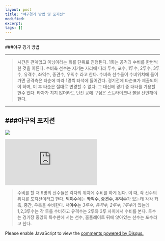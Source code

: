 ```yaml
---
layout: post
title: "야구경기 방법 및 포지션" 
modified:
excerpt:
tags: []
---
```



------------------------------------------

###야구 경기 방법

------------------------------------------


> 시간은 관계없고 이닝이라는 회를 단위로 진행된다. 1회는 공격과 수비를 한번씩 한 것을 이른다. 수비측 선수는 지키는 자리에 따라 투수, 포수, 1루수, 2루수, 3루수, 유격수, 좌익수, 중견수, 우익수 라고 한다. 수비측 선수들이 수비위치에 들어가면 공격측은 타순에 따라 1명씩 타석에 들어간다. 경기전에 타순표가 제출되어야 하며, 이 후 타순은 절대로 변경할 수 없다. 그 대신에 경기 중 대타를 기용할 한수 있다. 타자가 치지 않더라도 던진 공에 구심은 스트라이크나 볼을 선언해야 한다.


---------------------------------------------------
###야구의 포지션
--------------------------------------------------------------------

![](http://postfiles15.naver.net/20141001_206/calibre5_1412139851143e6oqU_JPEG/%BE%DF%B1%B8_%B1%D4%C4%A2_%B8%EE_%B0%B3%B8%B8_%BC%F7%C1%F6%C7%D8%B5%CE%B8%E9_%C1%F1%B0%C5%BF%EE_%BD%C3%C3%BB_%B0%A1%B4%C9888.jpg?type=w1)


![](http://imgdb.kilho.net/down.php?pk=1994219)


>수비를 할 때 9명의 선수들은 각자의 위치에 수비를 하게 된다. 이 때, 각 선수의 위치를 포지션이라고 한다. **외야수**에는 **좌익수, 중견수, 우익수**가 있는데 각각 좌측, 중간, 우측을 수비한다. **내야수**는 *3루수, 유격수, 2루수, 1루수*가 있는데 1,2,3루수는 각 루를 수비하고 유격수는 2루와 3루 사이에서 수비를 본다. 투수는 경기장 중앙의 특수판에 서는 선수, 홈플레이트 뒤에 앉아있는 선수는 포수라고 한다.



<div id="disqus_thread"></div>
<script type="text/javascript">
    /* * * CONFIGURATION VARIABLES * * */
    var disqus_shortname = 'utuutu';
    
    /* * * DON'T EDIT BELOW THIS LINE * * */
    (function() {
        var dsq = document.createElement('script'); dsq.type = 'text/javascript'; dsq.async = true;
        dsq.src = '//' + disqus_shortname + '.disqus.com/embed.js';
        (document.getElementsByTagName('head')[0] || document.getElementsByTagName('body')[0]).appendChild(dsq);
    })();
</script>
<noscript>Please enable JavaScript to view the <a href="https://disqus.com/?ref_noscript" rel="nofollow">comments powered by Disqus.</a></noscript>




